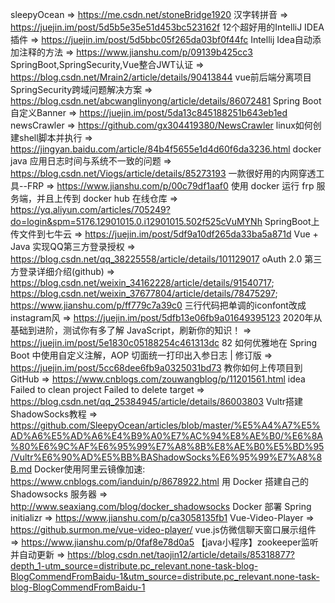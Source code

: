 sleepyOcean => https://me.csdn.net/stoneBridge1920
汉字转拼音 => https://juejin.im/post/5d5b5e35e51d453bc523162f
12个超好用的IntelliJ IDEA 插件 => https://juejin.im/post/5d5bbc05f265da03bf0f44fc
Intellij Idea自动添加注释的方法 => https://www.jianshu.com/p/09139b425cc3
SpringBoot,SpringSecurity,Vue整合JWT认证 => https://blog.csdn.net/Mrain2/article/details/90413844
vue前后端分离项目SpringSecurity跨域问题解决方案 => https://blog.csdn.net/abcwanglinyong/article/details/86072481
Spring Boot自定义Banner => https://juejin.im/post/5da13c845188251b643eb1ed
newsCrawler => https://github.com/gx304419380/NewsCrawler
linux如何创建shell脚本并执行 => https://jingyan.baidu.com/article/84b4f5655e1d4d60f6da3236.html
docker java 应用日志时间与系统不一致的问题 => https://blog.csdn.net/Viogs/article/details/85273193
一款很好用的内网穿透工具--FRP => https://www.jianshu.com/p/00c79df1aaf0
使用 docker 运行 frp 服务端，并且上传到 docker hub 在线仓库 => https://yq.aliyun.com/articles/705249?do=login&spm=5176.12901015.0.i12901015.502f525cVuMYNh
SpringBoot上传文件到七牛云 => https://juejin.im/post/5df9a10df265da33ba5a871d
Vue + Java 实现QQ第三方登录授权 => https://blog.csdn.net/qq_38225558/article/details/101129017
oAuth 2.0 第三方登录详细介绍(github) => https://blog.csdn.net/weixin_34162228/article/details/91540717; https://blog.csdn.net/weixin_37677804/article/details/78475297; https://www.jianshu.com/p/ff779c7a39c0
三行代码把单调的iconfont改成instagram风 => https://juejin.im/post/5dfb13e06fb9a01649395123
2020年从基础到进阶，测试你有多了解 JavaScript，刷新你的知识！ => https://juejin.im/post/5e1830c05188254c461313dc      82
如何优雅地在 Spring Boot 中使用自定义注解，AOP 切面统一打印出入参日志 | 修订版 => https://juejin.im/post/5cc68dee6fb9a0325031bd73
教你如何上传项目到GitHub => https://www.cnblogs.com/zouwangblog/p/11201561.html
idea Failed to clean project Failed to delete target => https://blog.csdn.net/qq_25384945/article/details/86003803
Vultr搭建ShadowSocks教程 => https://github.com/SleepyOcean/articles/blob/master/%E5%A4%A7%E5%AD%A6%E5%AD%A6%E4%B9%A0%E7%AC%94%E8%AE%B0/%E6%8A%80%E6%9C%AF%E6%95%99%E7%A8%8B%E8%AE%B0%E5%BD%95/Vultr%E6%90%AD%E5%BB%BAShadowSocks%E6%95%99%E7%A8%8B.md
Docker使用阿里云镜像加速: https://www.cnblogs.com/ianduin/p/8678922.html
用 Docker 搭建自己的 Shadowsocks 服务器 => http://www.seaxiang.com/blog/docker_shadowsocks
Docker 部署 Spring initializr => https://www.jianshu.com/p/ca3058135fb1
Vue-Video-Player => https://github.surmon.me/vue-video-player/
vue.js仿微信聊天窗口展示组件 => https://www.jianshu.com/p/0faf8e78d0a5
【java小程序】zookeeper监听并自动更新 => https://blog.csdn.net/taojin12/article/details/85318877?depth_1-utm_source=distribute.pc_relevant.none-task-blog-BlogCommendFromBaidu-1&utm_source=distribute.pc_relevant.none-task-blog-BlogCommendFromBaidu-1